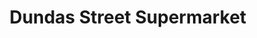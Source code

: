 ---
title: "Dundas Street Supermarket"
url: /toronto/dundas-street-supermarket/
shop: Lebensmittel
---